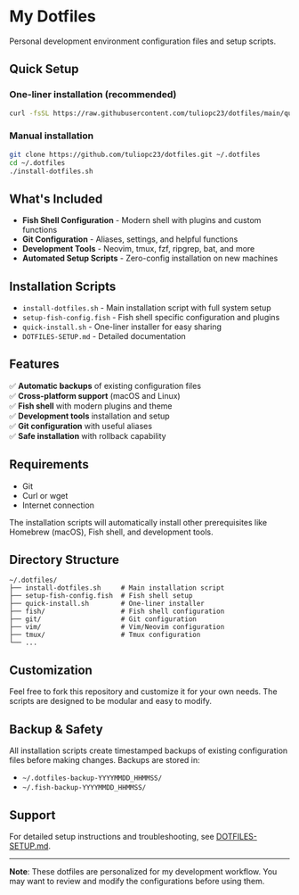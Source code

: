 # My Dotfiles

Personal development environment configuration files and setup scripts.

## Quick Setup

### One-liner installation (recommended)
```bash
curl -fsSL https://raw.githubusercontent.com/tuliopc23/dotfiles/main/quick-install.sh | bash
```

### Manual installation
```bash
git clone https://github.com/tuliopc23/dotfiles.git ~/.dotfiles
cd ~/.dotfiles
./install-dotfiles.sh
```

## What's Included

- **Fish Shell Configuration** - Modern shell with plugins and custom functions
- **Git Configuration** - Aliases, settings, and helpful functions  
- **Development Tools** - Neovim, tmux, fzf, ripgrep, bat, and more
- **Automated Setup Scripts** - Zero-config installation on new machines

## Installation Scripts

- `install-dotfiles.sh` - Main installation script with full system setup
- `setup-fish-config.fish` - Fish shell specific configuration and plugins
- `quick-install.sh` - One-liner installer for easy sharing
- `DOTFILES-SETUP.md` - Detailed documentation

## Features

✅ **Automatic backups** of existing configuration files  
✅ **Cross-platform support** (macOS and Linux)  
✅ **Fish shell** with modern plugins and theme  
✅ **Development tools** installation and setup  
✅ **Git configuration** with useful aliases  
✅ **Safe installation** with rollback capability  

## Requirements

- Git
- Curl or wget
- Internet connection

The installation scripts will automatically install other prerequisites like Homebrew (macOS), Fish shell, and development tools.

## Directory Structure

```
~/.dotfiles/
├── install-dotfiles.sh     # Main installation script
├── setup-fish-config.fish  # Fish shell setup
├── quick-install.sh        # One-liner installer
├── fish/                   # Fish shell configuration
├── git/                    # Git configuration
├── vim/                    # Vim/Neovim configuration
├── tmux/                   # Tmux configuration
└── ...
```

## Customization

Feel free to fork this repository and customize it for your own needs. The scripts are designed to be modular and easy to modify.

## Backup & Safety

All installation scripts create timestamped backups of existing configuration files before making changes. Backups are stored in:
- `~/.dotfiles-backup-YYYYMMDD_HHMMSS/`
- `~/.fish-backup-YYYYMMDD_HHMMSS/`

## Support

For detailed setup instructions and troubleshooting, see [DOTFILES-SETUP.md](DOTFILES-SETUP.md).

---

**Note**: These dotfiles are personalized for my development workflow. You may want to review and modify the configurations before using them.
